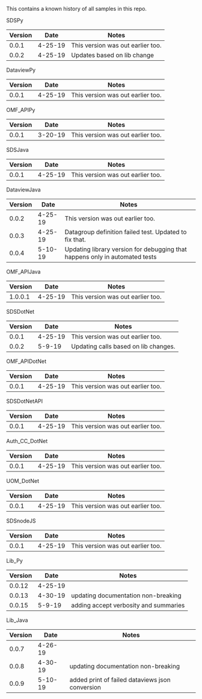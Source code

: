 This contains a known history of all samples in this repo.  


SDSPy

Version | Date |  Notes
----|-----------| --------
0.0.1 | 4-25-19 | This version was out earlier too.  
0.0.2 | 4-25-19 | Updates based on lib change



DataviewPy

Version | Date |  Notes
----|-----------| --------
0.0.1 | 4-25-19 | This version was out earlier too.  


OMF_APIPy

Version | Date |  Notes
----|-----------| --------
0.0.1 | 3-20-19 | This version was out earlier too.  


SDSJava

Version | Date |  Notes
----|-----------| --------
0.0.1 | 4-25-19 | This version was out earlier too.  


DataviewJava

Version | Date |  Notes
----|-----------| --------
0.0.2 | 4-25-19 | This version was out earlier too.  
0.0.3 | 4-25-19 | Datagroup definition failed test.  Updated to fix that. 
0.0.4 | 5-10-19 | Updating library version for debugging that happens only in automated tests 


OMF_APIJava

Version | Date |  Notes
----|-----------| --------
1.0.0.1 | 4-25-19 | This version was out earlier too.  


SDSDotNet

Version | Date |  Notes
----|-----------| --------
0.0.1 | 4-25-19 | This version was out earlier too.
0.0.2 | 5-9-19 | Updating calls based on lib changes.


OMF_APIDotNet

Version | Date |  Notes
----|-----------| --------
0.0.1 | 4-25-19 | This version was out earlier too.


SDSDotNetAPI

Version | Date |  Notes
----|-----------| --------
0.0.1 | 4-25-19 | This version was out earlier too.


Auth_CC_DotNet

Version | Date |  Notes
----|-----------| --------
0.0.1 | 4-25-19 | This version was out earlier too.


UOM_DotNet

Version | Date |  Notes
----|-----------| --------
0.0.1 | 4-25-19 | This version was out earlier too.


SDSnodeJS

Version | Date |  Notes
----|-----------| --------
0.0.1 | 4-25-19 | This version was out earlier too.


Lib_Py

Version | Date |  Notes
----|-----------| --------
0.0.12 | 4-25-19 | 
0.0.13 | 4-30-19 | updating documentation non-breaking
0.0.15 | 5-9-19 | adding accept verbosity and summaries

Lib_Java

Version | Date |  Notes
----|-----------| --------
0.0.7 | 4-26-19 | 
0.0.8 | 4-30-19 | updating documentation non-breaking
0.0.9 | 5-10-19 | added print of failed dataviews json conversion
